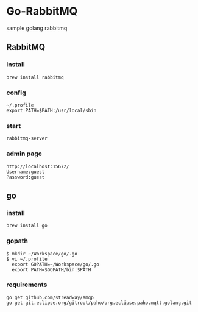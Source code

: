 # Go-RabbitMQ
sample golang rabbitmq

## RabbitMQ

### install
    brew install rabbitmq

### config
    ~/.profile
    export PATH=$PATH:/usr/local/sbin

### start
    rabbitmq-server

### admin page
    http://localhost:15672/
    Username:guest
    Password:guest

## go

### install
    brew install go
    
### gopath
    $ mkdir ~/Workspace/go/.go
    $ vi ~/.profile
      export GOPATH=~/Workspace/go/.go
      export PATH=$GOPATH/bin:$PATH

### requirements
    go get github.com/streadway/amqp
    go get git.eclipse.org/gitroot/paho/org.eclipse.paho.mqtt.golang.git
